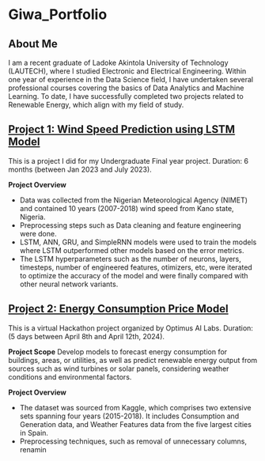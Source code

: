 # Giwa_Portfolio

## About Me
I am a recent graduate of Ladoke Akintola University of Technology (LAUTECH), where I studied Electronic and Electrical Engineering. Within one year of experience in the Data Science field, I have undertaken several professional courses covering the basics of Data Analytics and Machine Learning. To date, I have successfully completed two projects related to Renewable Energy, which align with my field of study.

## [Project 1: Wind Speed Prediction using LSTM Model](https://github.com/Giwa-ibrahim/Giwa_Portfolio/blob/main/Wind_Speed_Prediction_Model.ipynb)

This is a project I did for my Undergraduate Final year project.
Duration: 6 months (between Jan 2023 and July 2023).

**Project Overview**
* Data was collected from the Nigerian Meteorological Agency (NIMET) and contained 10 years (2007-2018) wind speed from Kano state, Nigeria.
* Preprocessing steps such as Data cleaning and feature engineering were done.
* LSTM, ANN, GRU, and SimpleRNN models were used to train the models where LSTM outperformed other models based on the error metrics.
*  The LSTM hyperparameters such as the number of neurons, layers, timesteps, number of engineered features, otimizers, etc,  were iterated to optimize the accuracy of the model and were finally compared with other neural network variants.

## [Project 2: Energy Consumption Price Model](https://github.com/Giwa-ibrahim/Giwa_Portfolio/blob/main/Energy_Consumption_Price_Model.ipynb)

This is a virtual Hackathon project organized by Optimus AI Labs.
Duration: (5 days between April 8th and April 12th, 2024).

**Project Scope**
Develop models to forecast energy consumption for buildings, areas, or utilities, as well as predict renewable energy output from sources such as wind turbines or solar panels, considering weather conditions and environmental factors.

**Project Overview**
* The dataset was sourced from Kaggle, which comprises two extensive sets spanning four years (2015-2018). It includes Consumption and Generation data, and Weather Features data from the five largest cities in Spain.
* Preprocessing techniques, such as removal of unnecessary columns, renamin

